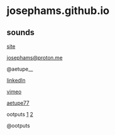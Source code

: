 # josephams.github.io

## sounds

[site](https://josephams.github.io/home)

josephams@proton.me

@aetupe__

[linkedIn](https://www.linkedin.com/in/joseph-sergi-6b3a22212/)

[vimeo](https://vimeo.com/user90815478)

[aetupe77](https://soundcloud.com/aetupe77)

ootputs [1](https://ootputs.bandcamp.com/releases) [2](https://soundcloud.com/moctapes)

@ootputs
